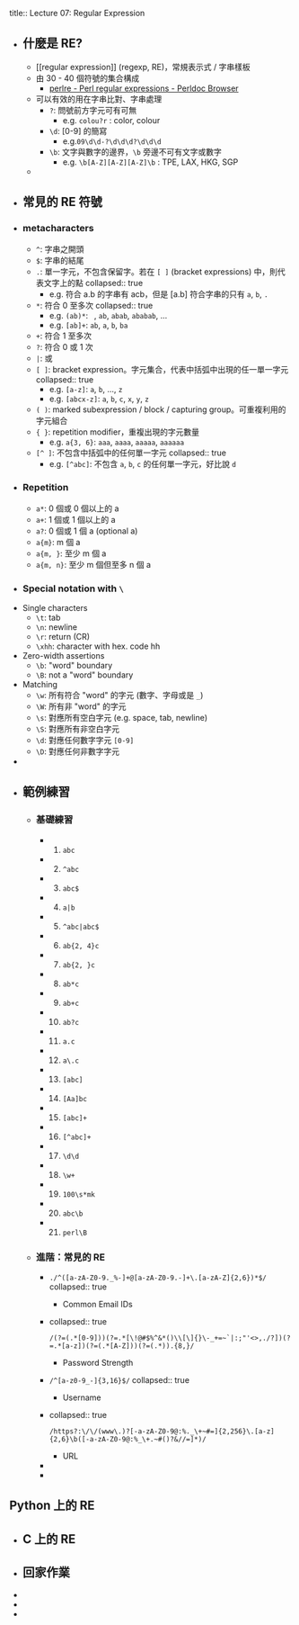 title:: Lecture 07: Regular Expression

- ## 什麼是 RE?
	- [[regular expression]] (regexp, RE)，常規表示式 / 字串樣板
	- 由 30 - 40 個符號的集合構成
		- [perlre - Perl regular expressions - Perldoc Browser](https://perldoc.perl.org/perlre)
	- 可以有效的用在字串比對、字串處理
		- `?`: 問號前方字元可有可無
			- e.g. `colou?r` : color, colour
		- `\d`: [0-9] 的簡寫
			- e.g.`09\d\d-?\d\d\d?\d\d\d`
		- `\b`: 文字與數字的邊界，`\b` 旁邊不可有文字或數字
			- e.g. `\b[A-Z][A-Z][A-Z]\b` : TPE, LAX, HKG, SGP
	-
- ## 常見的 RE 符號
- ### metacharacters
	- `^`: 字串之開頭
	- `$`: 字串的結尾
	- `.`: 單一字元，不包含保留字。若在 `[ ]` (bracket expressions) 中，則代表文字上的點
	  collapsed:: true
		- e.g. 符合 a.b 的字串有 acb，但是 [a.b] 符合字串的只有 `a`, `b`, `.`
	- `*`: 符合 0 至多次
	  collapsed:: true
		- e.g. `(ab)*`: ` `, `ab`, `abab`, `ababab`, ...
		- e.g. `[ab]+`: `ab`, `a`, `b`, `ba`
	- `+`: 符合 1 至多次
	- `?`: 符合 0 或 1 次
	- `|`: 或
	- `[ ]`: bracket expression。字元集合，代表中括弧中出現的任一單一字元
	  collapsed:: true
		- e.g. `[a-z]`: `a`, `b`, ..., `z`
		- e.g. `[abcx-z]`: `a`, `b`, `c`, `x`, `y`, `z`
	- `( )`: marked subexpression / block / capturing group。可重複利用的字元組合
	- `{ }`: repetition modifier，重複出現的字元數量
		- e.g. `a{3, 6}`: `aaa`, `aaaa`, `aaaaa`, `aaaaaa`
	- `[^ ]`: 不包含中括弧中的任何單一字元
	  collapsed:: true
		- e.g. `[^abc]`: 不包含 `a`, `b`, `c` 的任何單一字元，好比說 `d`
- ### Repetition
	- `a*`: 0 個或 0 個以上的 a
	- `a+`: 1 個或 1 個以上的 a
	- `a?`: 0 個或 1 個 a (optional a)
	- `a{m}`: m 個 a
	- `a{m, }`: 至少 m 個 a
	- `a{m, n}`: 至少 m 個但至多 n 個 a
- ### Special notation with `\`
- Single characters
	- `\t`: tab
	- `\n`: newline
	- `\r`: return (CR)
	- `\xhh`: character with hex. code hh
- Zero-width assertions
	- `\b`: "word" boundary
	- `\B`: not a "word" boundary
- Matching
	- `\w`: 所有符合 "word" 的字元 (數字、字母或是 `_`)
	- `\W`: 所有非 "word" 的字元
	- `\s`: 對應所有空白字元 (e.g. space, tab, newline)
	- `\S`: 對應所有非空白字元
	- `\d`: 對應任何數字字元 `[0-9]`
	- `\D`: 對應任何非數字字元
-
- ## 範例練習
	- ### 基礎練習
		- 1. `abc`
		- 2. `^abc`
		- 3. `abc$`
		- 4. `a|b`
		- 5. `^abc|abc$`
		- 6. `ab{2, 4}c`
		- 7. `ab{2, }c`
		- 8. `ab*c`
		- 9. `ab+c`
		- 10. `ab?c`
		- 11. `a.c`
		- 12. `a\.c`
		- 13. `[abc]`
		- 14. `[Aa]bc`
		- 15. `[abc]+`
		- 16. `[^abc]+`
		- 17. `\d\d`
		- 18. `\w+`
		- 19. `100\s*mk`
		- 20. `abc\b`
		- 21. `perl\B`
	- ### 進階：常見的 RE
		- `./^([a-zA-Z0-9._%-]+@[a-zA-Z0-9.-]+\.[a-zA-Z]{2,6})*$/`
		  collapsed:: true
			- Common Email IDs
		- collapsed:: true
		  ```
		  /(?=(.*[0-9]))(?=.*[\!@#$%^&*()\\[\]{}\-_+=~`|:;"'<>,./?])(?=.*[a-z])(?=(.*[A-Z]))(?=(.*)).{8,}/
		  ```
			- Password Strength
		- `/^[a-z0-9_-]{3,16}$/`
		  collapsed:: true
			- Username
		- collapsed:: true
		  
		  ```
		  /https?:\/\/(www\.)?[-a-zA-Z0-9@:%._\+~#=]{2,256}\.[a-z]{2,6}\b([-a-zA-Z0-9@:%_\+.~#()?&//=]*)/
		  ```
			- URL
		-
		-
## Python 上的 RE
- ## C 上的 RE
- ## 回家作業
-
-
-